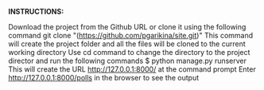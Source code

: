 **INSTRUCTIONS:**

Download the project from the Github URL or clone it using the following command
git clone "(https://github.com/pgarikina/site.git)" 
This command will create the project folder and all the files will be cloned to the current working directory
Use cd command to change the directory to the project director and run the following commands
$ python manage.py runserver
This will create the URL http://127.0.0.1:8000/ at the command prompt
Enter http://127.0.0.1:8000/polls in the browser to see the output

